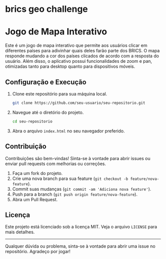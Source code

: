 # brics geo challenge
 
# Jogo de Mapa Interativo

Este é um jogo de mapa interativo que permite aos usuários clicar em diferentes países para adivinhar quais deles farão parte dos BRICS. O mapa responde mudando a cor dos países clicados de acordo com a resposta do usuário. Além disso, o aplicativo possui funcionalidades de zoom e pan, otimizadas tanto para desktop quanto para dispositivos móveis.

## Configuração e Execução

1. Clone este repositório para sua máquina local.
   ```sh
   git clone https://github.com/seu-usuario/seu-repositorio.git
   ```
2. Navegue até o diretório do projeto.
   ```sh
   cd seu-repositorio
   ```
3. Abra o arquivo `index.html` no seu navegador preferido.

## Contribuição

Contribuições são bem-vindas! Sinta-se à vontade para abrir issues ou enviar pull requests com melhorias ou correções.

1. Faça um fork do projeto.
2. Crie uma nova branch para sua feature (`git checkout -b feature/nova-feature`).
3. Commit suas mudanças (`git commit -am 'Adiciona nova feature'`).
4. Push para a branch (`git push origin feature/nova-feature`).
5. Abra um Pull Request.

## Licença

Este projeto está licenciado sob a licença MIT. Veja o arquivo `LICENSE` para mais detalhes.

---

Qualquer dúvida ou problema, sinta-se à vontade para abrir uma issue no repositório. Agradeço por jogar!
